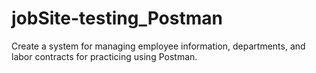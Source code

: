 # jobSite-testing_Postman
Create a system for managing employee information, departments, and labor contracts for practicing using Postman.
